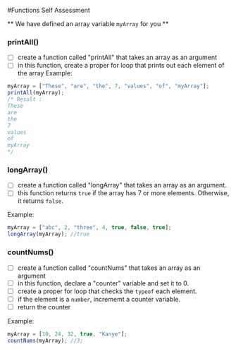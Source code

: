 #Functions Self Assessment

** We have defined an array variable `myArray` for you **

### printAll()
* [ ] create a function called "printAll" that takes an array as an argument
* [ ] in this function, create a proper for loop that prints out each element of the array
Example:
```javascript
myArray = ["These", "are", "the", 7, "values", "of", "myArray"];
printAll(myArray);
/* Result :
These
are
the
7
values
of
myArray
*/
```

### longArray()
* [ ] create a function called "longArray" that takes an array as an argument.
* [ ] this function returns `true` if the array has 7 or more elements. Otherwise, it returns `false`.

Example:
```javascript
myArray = ["abc", 2, "three", 4, true, false, true];
longArray(myArray); //true
```

### countNums()
* [ ] create a function called "countNums" that takes an array as an argument
* [ ] in this function, declare a "counter" variable and set it to 0.  
* [ ] create a proper for loop that checks the `typeof` each element.
* [ ] if the element is a `number`, incrememt a counter variable.
* [ ] return the counter

Example:
```javascript
myArray = [10, 24, 32, true, "Kanye"];
countNums(myArray); //3;
```
